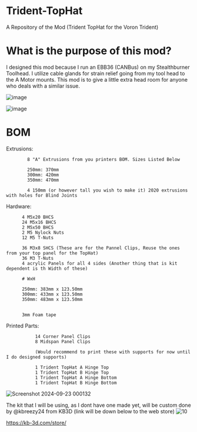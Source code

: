# Trident-TopHat
A Repository of the Mod (Trident TopHat for the Voron Trident)


# What is the purpose of this mod?

I designed this mod because I run an EBB36 (CANBus) on my Stealthburner Toolhead. I utilize cable glands for strain relief going from my tool head to the A Motor mounts. This mod is to give a little extra head room for anyone who deals with a similar issue. 


![image](https://github.com/user-attachments/assets/97e928ed-e354-4732-ab01-02345c287e6d)


![image](https://github.com/user-attachments/assets/6ad47448-a982-4645-bb89-0ce373b902da)

# BOM

Extrusions: 


            8 "A" Extrusions from you printers BOM. Sizes Listed Below

            250mm: 370mm
            300mm: 420mm
            350mm: 470mm
            
            4 150mm (or however tall you wish to make it) 2020 extrusions with holes for Blind Joints

            


Hardware: 
          
          4 M5x20 BHCS
          24 M5x16 BHCS
          2 M5x50 BHCS
          2 M5 Nylock Nuts
          12 M5 T-Nuts

          36 M3x8 SHCS (These are for the Pannel Clips, Reuse the ones from your top panel for the TopHat)
          36 M3 T-Nuts
          4 acrylic Panels for all 4 sides (Another thing that is kit dependent is th Width of these)
          
          # WxH
          
          250mm: 383mm x 123.50mm
          300mm: 433mm x 123.50mm
          350mm: 483mm x 123.50mm
          
          
          3mm Foam tape 

Printed Parts:


               14 Corner Panel Clips
               8 Midspan Panel Clips

               (Would recommend to print these with supports for now until I do designed supports)
               
               1 Trident TopHat A Hinge Top
               1 Trident TopHat B Hinge Top
               1 Trident TopHat A Hinge Bottom
               1 Trident TopHat B Hinge Bottom

               
          


![Screenshot 2024-09-23 000132](https://github.com/user-attachments/assets/498ff589-d402-4fdb-886f-8b89ee4796c9)


The kit that I will be using, as I dont have one made yet, will be custom done by @kbreezy24 from KB3D (link will be down below to the web store)
![10](https://github.com/user-attachments/assets/996d4ca8-9840-482a-9fd9-c799468e961c)

https://kb-3d.com/store/


